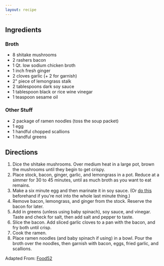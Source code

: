 ```yaml
---
layout: recipe
---
```


## Ingredients

### Broth

- 8 shitake mushrooms
- 2 rashers bacon
- 1 Qt. low sodium chicken broth
- 1 inch fresh ginger
- 2 cloves garlic (+ 2 for garnish)
- 2" piece of lemongrass stalk
- 2 tablespoons dark soy sauce
- 1 tablespoon black or rice wine vinegar
- 1 teaspoon sesame oil

### Other Stuff
- 2 package of ramen noodles (toss the soup packet)
- 1 egg
- 1 handful chopped scallions
- 1 handful greens


## Directions
1. Dice the shitake mushrooms. Over medium heat in a large pot, brown the mushrooms until they begin to get crispy.
1. Place stock, bacon, ginger, garlic, and lemongrass in a pot. Reduce at a simmer for 30 to 45 minutes, until as much broth as you want to eat remains.
2. Make a six minute egg and then marinate it in soy sauce. (Or [do this](http://www.seriouseats.com/recipes/2012/03/ajitsuke-tamago-japanese-marinated-soft-boiled-egg-recipe.html) beforehand if you're not into the whole last minute thing.)
3. Remove bacon, lemongrass, and ginger from the stock. Reserve the bacon for later.
4. Add in greens (unless using baby spinach), soy sauce, and vinegar. Taste and check for salt, then add salt and pepper to taste.
5. Slice the bacon. Add sliced garlic cloves to a pan with the bacon, and fry both until crisp.
6. Cook the ramen. 
7. Place ramen noodles (and baby spinach if using) in a bowl. Pour the broth over the noodles, then garnish with bacon, eggs, fried garlic, and scallions.

Adapted From: [Food52](http://food52.com/recipes/20680-bacon-egg-ramen)